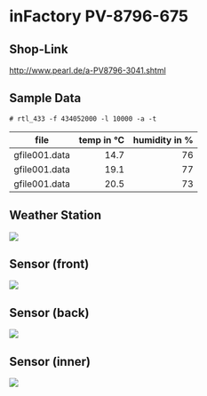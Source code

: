 # inFactory PV-8796-675

## Shop-Link
http://www.pearl.de/a-PV8796-3041.shtml

## Sample Data

```
# rtl_433 -f 434052000 -l 10000 -a -t
```

| file            | temp in °C    | humidity in %  |
| :-------------: | ------------: | -------------: |
| gfile001.data   | 14.7          |   76           |
| gfile001.data   | 19.1          |   77           |
| gfile001.data   | 20.5          |   73           |

## Weather Station
![](https://github.com/siriuzwhite/rtl_433_tests/blob/master/tests/infactory_PV-8796-675/STATION.jpg?raw=true)

## Sensor (front)
![](https://github.com/siriuzwhite/rtl_433_tests/blob/master/tests/infactory_PV-8796-675/SENSOR_FRONT.jpg?raw=true)

## Sensor (back)
![](https://github.com/siriuzwhite/rtl_433_tests/blob/master/tests/infactory_PV-8796-675/SENSOR_BACK.jpg?raw=true)

## Sensor (inner)
![](https://github.com/siriuzwhite/rtl_433_tests/blob/master/tests/infactory_PV-8796-675/SENSOR_INNER.jpg?raw=true)
